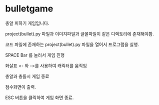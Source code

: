 # bulletgame
총알 피하기 게임입니다.

project(bullet).py 파일과 이미지파일과 글꼴파일이 같은 디렉토리에 존재해야함.

코드 파일에 존재하는 project(bullet).py 파일을 열어서 프로그램을 실행.

SPACE Bar 를 눌러서 게임 진행

화살표 <- 와 ->를 사용하여 캐릭터를 움직임

총알과 충돌시 게임 종료

점수화면이 출력.

ESC 버튼을 클릭하여 게임 화면 종료.
